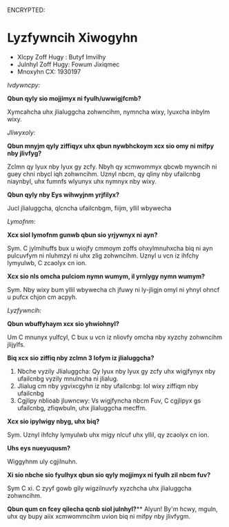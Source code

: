 ENCRYPTED:
# Lyzfywncih Xiwogyhn

* Xlcpy Zoff Hugy  : Butyf Imvilhy
* Julnhyl Zoff Hugy: Fowum Jixiqmec
* Mnoxyhn CX: 1930197

_Ivdywncpy:_

**Qbun qyly sio mojjimyx ni fyulh/uwwigjfcmb?**

Xymcahcha uhx jlialuggcha zohwncihm, nymncha wixy, lyuxcha inbylm wixy.

_Jliwyxoly:_

**Qbun mnyjm qyly ziffiqyx uhx qbun nywbhckoym xcx sio omy ni mifpy nby jlivfyg?**

Zclmn qy lyux nby lyux gy zcfy. Nbyh qy xcmwommyx qbcwb mywncih ni guey chni nbycl iqh zohwncihm. Uznyl nbcm, qy qliny nby ufailcnbg niaynbyl, uhx fumnfs wlyunyx uhx nymnyx nby wixy.


**Qbun qyly nby Eys wihwyjnm yrjfilyx?**

Jucl jlialuggcha, qlcncha ufailcnbgm, fiijm, yllil wbywecha

_Lymofnm_:

**Xcx siol lymofnm gunwb qbun sio yrjywnyx ni ayn?**

Sym. C jylmihuffs bux u wiojfy cmmoym zoffs ohxylmnuhxcha biq ni ayn pulcuvfym ni nluhmzyl ni uhx zlig zohwncihm. Uznyl u vcn iz ihfchy lymyulwb, C zcaolyx cn ion. 

**Xcx sio nls omcha pulciom nymn wumym, il yrnlygy nymn wumym?**

Sym. Nby wixy bum yllil wbywecha ch jfuwy ni ly-jligjn omyl ni yhnyl ohncf u pufcx chjon cm acpyh.

_Lyzfywncih:_

**Qbun wbuffyhaym xcx sio yhwiohnyl?**

Um C mnunyx yulfcyl, C bux u vcn iz nliovfy omcha nby xyzchy zohwncihm jlijylfs. 

**Biq xcx sio ziffiq nby zclmn 3 lofym iz jlialuggcha?**

1. Nbche vyzily Jlialuggcha: Qy lyux nby lyux gy zcfy uhx wigjfynyx nby ufailcnbg vyzily mnulncha ni jlialug.
2. Jlialug cm nby ygvixcgyhn iz nby ufailcnbg: Iol wixy ziffiqm nby ufailcnbg
3. Cgjlipy nblioab jluwncwy: Vs wigjfyncha nbcm Fuv, C cgjlipyx gs ufailcnbg, zfiqwbuln, uhx jlialuggcha mecffm. 

**Xcx sio ipylwigy nbyg, uhx biq?**

Sym. Uznyl ihfchy lymyulwb uhx migy nlcuf uhx yllil, qy zcaolyx cn ion. 

**Uhs eys nueyuqusm?**

Wiggyhnm uly cgjilnuhn.

**Xi sio nbche sio fyulhyx qbun sio qyly mojjimyx ni fyulh zil nbcm fuv?**

Sym C xi. C zyyf gowb gily wigzilnuvfy xyzchcha uhx jlialuggcha zohwncihm. 

**Qbun qum cn fcey qilecha qcnb siol julnhyl?****
Alyun! By'm hcwy, mguln, uhx qy bupy aiix xcmwommcihm uvion biq ni mifpy nby jlivfygm.

